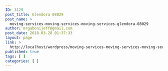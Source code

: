```yaml
---
ID: 3129
post_title: Glendora 08029
post_name: >
  moving-services-moving-services-moving-services-glendora-08029
author: mrgabonijeff@gmail.com
post_date: 2018-03-28 01:37:33
layout: page
link: >
  http://localhost/wordpress/moving-services-moving-services-moving-services-glendora-08029/
published: true
tags: [ ]
categories: [ ]
---
```

